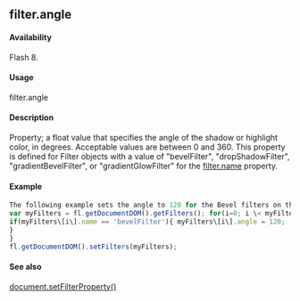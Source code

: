 ## filter.angle

#### Availability

Flash 8.

#### Usage

filter.angle

#### Description

Property; a float value that specifies the angle of the shadow or highlight color, in degrees. Acceptable values are between 0 and 360. This property is defined for Filter objects with a value of "bevelFilter", "dropShadowFilter", "gradientBevelFilter", or "gradientGlowFilter" for the [filter.name](#!wielmic/developers-animatesdk-docs/test/Filter_object/filter13.md) property.

#### Example

```javascript
The following example sets the angle to 120 for the Bevel filters on the selected object(s):
var myFilters = fl.getDocumentDOM().getFilters(); for(i=0; i \< myFilters.length; i++) {
if(myFilters\[i\].name == 'bevelFilter'){ myFilters\[i\].angle = 120;
}
}
fl.getDocumentDOM().setFilters(myFilters);

```
#### See also

[document.setFilterProperty()](#!wielmic/developers-animatesdk-docs/test/Document_object/docum520.md)
